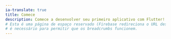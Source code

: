 ```yaml
---
ia-translate: true
title: Comece
description: Comece a desenvolver seu primeiro aplicativo com Flutter!
# Esta é uma página de espaço reservado (Firebase redireciona o URL desta página para outro);
# é necessário para permitir que os breadcrumbs funcionem.
---
```

